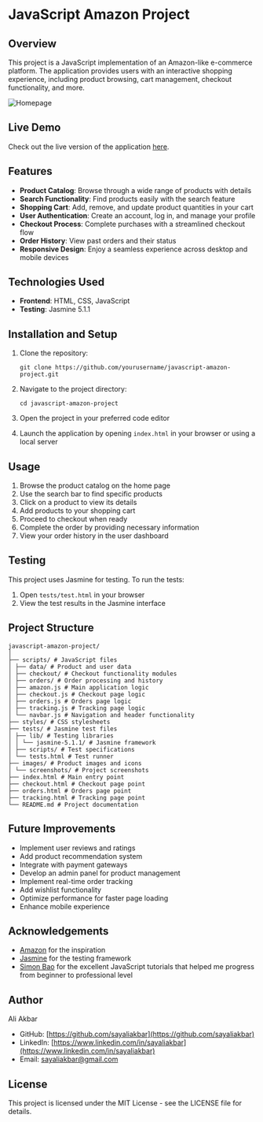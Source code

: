 # JavaScript Amazon Project

## Overview

This project is a JavaScript implementation of an Amazon-like e-commerce platform. The application provides users with an interactive shopping experience, including product browsing, cart management, checkout functionality, and more.

![Homepage](https://github.com/user-attachments/assets/9a5d9655-139d-48df-8431-98a1ebff4d6e)

## Live Demo

Check out the live version of the application [here](https://sayaliakbar.github.io/javascript-amazon-project/).

## Features

- **Product Catalog**: Browse through a wide range of products with details
- **Search Functionality**: Find products easily with the search feature
- **Shopping Cart**: Add, remove, and update product quantities in your cart
- **User Authentication**: Create an account, log in, and manage your profile
- **Checkout Process**: Complete purchases with a streamlined checkout flow
- **Order History**: View past orders and their status
- **Responsive Design**: Enjoy a seamless experience across desktop and mobile devices

## Technologies Used

- **Frontend**: HTML, CSS, JavaScript
- **Testing**: Jasmine 5.1.1

## Installation and Setup

1. Clone the repository:

   ```
   git clone https://github.com/yourusername/javascript-amazon-project.git
   ```

2. Navigate to the project directory:

   ```
   cd javascript-amazon-project
   ```

3. Open the project in your preferred code editor

4. Launch the application by opening `index.html` in your browser or using a local server

## Usage

1. Browse the product catalog on the home page
2. Use the search bar to find specific products
3. Click on a product to view its details
4. Add products to your shopping cart
5. Proceed to checkout when ready
6. Complete the order by providing necessary information
7. View your order history in the user dashboard

## Testing

This project uses Jasmine for testing. To run the tests:

1. Open `tests/test.html` in your browser
2. View the test results in the Jasmine interface

## Project Structure

```
javascript-amazon-project/
│
├── scripts/ # JavaScript files
│ ├── data/ # Product and user data
│ ├── checkout/ # Checkout functionality modules
│ ├── orders/ # Order processing and history
│ ├── amazon.js # Main application logic
│ ├── checkout.js # Checkout page logic
│ ├── orders.js # Orders page logic
│ ├── tracking.js # Tracking page logic
│ └── navbar.js # Navigation and header functionality
├── styles/ # CSS stylesheets
├── tests/ # Jasmine test files
│ ├── lib/ # Testing libraries
│ │ └── jasmine-5.1.1/ # Jasmine framework
│ ├── scripts/ # Test specifications
│ └── tests.html # Test runner
├── images/ # Product images and icons
│ └── screenshots/ # Project screenshots
├── index.html # Main entry point
├── checkout.html # Checkout page point
├── orders.html # Orders page point
├── tracking.html # Tracking page point
└── README.md # Project documentation

```

## Future Improvements

- Implement user reviews and ratings
- Add product recommendation system
- Integrate with payment gateways
- Develop an admin panel for product management
- Implement real-time order tracking
- Add wishlist functionality
- Optimize performance for faster page loading
- Enhance mobile experience

## Acknowledgements

- [Amazon](https://www.amazon.com/) for the inspiration
- [Jasmine](https://jasmine.github.io/) for the testing framework
- [Simon Bao](http://supersimple.dev/) for the excellent JavaScript tutorials that helped me progress from beginner to professional level

## Author

Ali Akbar

- GitHub: [https://github.com/sayaliakbar](https://github.com/sayaliakbar)
- LinkedIn: [https://www.linkedin.com/in/sayaliakbar](https://www.linkedin.com/in/sayaliakbar)
- Email: sayaliakbar@gmail.com

## License

This project is licensed under the MIT License - see the LICENSE file for details.
